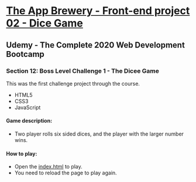 # [The App Brewery - Front-end project 02 - Dice Game](https://arpadgbondor.github.io/The_App_Brewery-Front-end_project_02-Dice_Game/)

## Udemy - The Complete 2020 Web Development Bootcamp
### Section 12: Boss Level Challenge 1 - The Dicee Game

This was the first challenge project through the course.
 - HTML5
 - CSS3
 - JavaScript

#### Game description:
 - Two player rolls six sided dices, and the player with the larger number wins.
#### How to play:
 - Open the [index.html](https://arpadgbondor.github.io/The_App_Brewery-Front-end_project_01-Dice_Game/) to play.
 - You need to reload the page to play again. 
